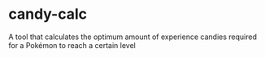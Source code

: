 # candy-calc
A tool that calculates the optimum amount of experience candies required for a Pokémon to reach a certain level
